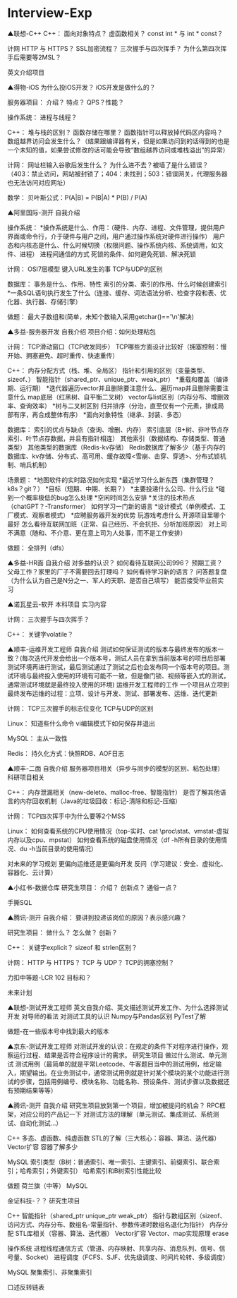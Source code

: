 # Interview-Exp

▲联想-C++
C++：
  面向对象特点？
  虚函数相关？
  const int * 与 int * const？

计网
  HTTP 与 HTTPS？
  SSL加密流程？
  三次握手与四次挥手？
  为什么第四次挥手后需要等2MSL？

英文介绍项目

▲得物-iOS
  为什么投iOS开发？
  iOS开发是做什么的？

服务器项目：
  介绍？
  特点？
  QPS？性能？

操作系统：
  进程与线程？

C++：
  堆与栈的区别？
  函数存储在哪里？
  函数指针可以释放掉代码区内容吗？
  数组越界访问会发生什么？（结果跟编译器有关，但是如果访问到的话得到的也是一个未知的值，如果尝试修改的话可能会导致“数组越界访问或堆栈溢出”的异常）

计网：
  网址栏输入谷歌后发生什么？
  为什么进不去？被墙了是什么错误？（403：禁止访问，网站被封锁了；404：未找到；503：错误网关，代理服务器也无法访问对应网址）

数学：
  贝叶斯公式：P(A|B) = P(B|A) * P(B) / P(A)

▲阿里国际-测开
  自我介绍

操作系统：
  *操作系统是什么、作用：（硬件、内存、进程、文件管理，提供用户界面或命令行，介于硬件与用户之间，用户通过操作系统对硬件进行操作）
  用户态和内核态是什么、什么时候切换（权限问题、操作系统内核、系统调用，如文件、进程）
  进程间通信的方式
  死锁的条件、如何避免死锁、解决死锁

计网：
  OSI7层模型
  键入URL发生的事
  TCP与UDP的区别

数据库：
  事务是什么、作用、特性
  索引的分类、索引的作用、什么时候创建索引
  *一条SQL语句执行发生了什么（连接、缓存、词法语法分析、检查字段和表、优化器、执行器、存储引擎）

做题：
  最大子数组和(简单，未知个数输入采用getchar()=='\n'解决)

▲多益-服务器开发
  自我介绍
  项目介绍：如何处理粘包

计网：
  TCP滑动窗口（TCP收发同步）
  TCP哪些方面设计比较好（拥塞控制：慢开始、拥塞避免、超时重传、快速重传）

C++：
  内存分配方式（栈、堆、全局区）
  指针和引用的区别（变量类型、sizeof、）
  智能指针（shared_ptr、unique_ptr、weak_ptr）
  *重载和覆盖（编译期、运行期）
  *迭代器遍历vector并且删除要注意什么、遍历map并且删除需要注意什么
  map底层（红黑树、自平衡二叉树）
  vector与list区别（内存分布、增删效率、查询效率）
  *树与二叉树区别
  归并排序（分治，直至仅有一个元素，排成局部有序，再合成整体有序）
  *面向对象特性（继承、封装、多态）

数据库：
  索引的优点与缺点（查询、增删、内存）
  索引底层（B+树、非叶节点存索引、叶节点存数据，并且有指针相连）
  其他索引（数据结构、存储类型、普通类型）
  其他类型的数据库（Redis-kv存储）
  Redis数据库了解多少（基于内存的数据库、kv存储、分布式、高可用、缓存故障<雪崩、击穿、穿透>、分布式锁机制、哨兵机制）

场景题：
  *地图软件的实时路况如何实现
  *最近学习什么新东西（集群管理？k8s？git？）
  *目标（短期、中期、长期？）
  *主要投递什么公司、什么行业
  *碰到一个概率极低的bug怎么处理
  *空闲时间怎么安排
  *关注的技术热点（chatGPT？-Transformer）
  如何学习一门新的语言
  *设计模式（单例模式、工厂模式、观察者模式）
  *应聘服务器开发的优势
  玩游戏考虑什么
  开源项目里哪个最好
  怎么看待互联网加班（正常、自己经历、不会抗拒、分析加班原因）
  对上司不满意（随和、不介意、更在意上司为人处事，而不是工作安排）

做题：
  全排列（dfs）

▲多益-HR面
  自我介绍
  对多益的认识？
  如何看待互联网公司996？
  预期工资？
  父母工作？家里的厂子不需要回去打理吗？
  如何看待学习新的语言？
  问答题复盘（为什么认为自己是N分之一、军人的天职、是否自己填写）
  能否接受毕业前实习

▲诺瓦星云-软开
  本科项目
  实习内容

计网：
  三次握手与四次挥手？

C++：
  关键字volatile？

▲顺丰-运维开发工程师
  自我介绍
  测试如何保证测试的版本与最终发布的版本一致？(每次迭代开发会给出一个版本号，测试人员在拿到当前版本号的项目后部署测试环境再进行测试，最后测试通过了测试之后也会发布同一个版本号的项目。测试环境与最终投入使用的环境有可能不一致，但是像门锁、视频等嵌入式的测试，通常测试环境就是最终投入使用的环境)
  运维开发工程师的工作
  一个项目从立项到最终发布运维的过程：立项、设计与开发、测试、部署发布、运维、迭代更新

计网：
  TCP三次握手的标志位变化
  TCP与UDP的区别

Linux：
  知道些什么命令
  vi编辑模式下如何保存并退出

MySQL：
  主从一致性

Redis：
  持久化方式：快照RDB、AOF日志

▲顺丰-二面
  自我介绍
  服务器项目相关（异步与同步的模型的区别、粘包处理）
  科研项目相关

C++：
  内存泄漏相关（new-delete、malloc-free、智能指针）
  是否了解其他语言的内存回收机制（Java的垃圾回收：标记-清除和标记-压缩）

计网：
  TCP四次挥手中为什么要等2个MSS

Linux：
  如何查看系统的CPU使用情况（top-实时、cat \proc\stat、vmstat-虚拟内存以及cpu、mpstat）
  如何查看系统的磁盘使用情况（df -h所有目录的使用情况、du -h当前目录的使用情况）

  对未来的学习规划
  更偏向运维还是更偏向开发
  反问（学习建议：安全、虚拟化、容器化、云计算）
  
▲小红书-数据仓库
研究生项目：
  介绍？
  创新点？
  通俗一点？

手撕SQL

▲腾讯-测开
自我介绍：
  要讲到投递该岗位的原因？表示感兴趣？

研究生项目：
  做什么？
  怎么做？
  创新？

C++：
  关键字explicit？
  sizeof 和 strlen区别？

计网：
  HTTP 与 HTTPS？
  TCP 与 UDP？
  TCP的拥塞控制？

力扣中等题-LCR 102 目标和？

未来计划

▲联想-测试开发工程师
  英文自我介绍、英文描述测试开发工作、为什么选择测试开发
  对导师的看法
  对测试工具的认识
  Numpy与Pandas区别
  PyTest了解

做题-在一些版本号中找到最大的版本

▲京东-测试开发工程师
  对测试开发的认识：在规定的条件下对程序进行操作，观察运行过程、结果是否符合程序设计的需求。
  研究生项目
  做过什么测试、单元测试
  测试用例（最简单的就是平常Leetcode、牛客题目当中的测试用例，给定输入，期望输出。在业务测试中，通常测试用例就是针对某个模块的某个功能进行测试的步骤，包括用例编号、模块名称、功能名称、预设条件、测试步骤以及数据还有预期结果等等）

▲腾讯-测开
  自我介绍
  研究生项目放到第一个项目，增加被提问的机会？
  RPC框架，对应公司的产品记一下
  对测试方法的理解（单元测试、集成测试、系统测试、自动化测试...）

C++
  多态、虚函数、纯虚函数
  STL的了解（三大核心：容器、算法、迭代器）
  Vector扩容
  容器了解多少

MySQL
  索引类型（B树：普通索引、唯一索引、主键索引、前缀索引、联合索引；哈希索引；外键索引）
  哈希索引和B树索引性能比较

做题
  荷兰旗（中等）
  MySQL

金证科技-？？
  研究生项目

C++
  智能指针（shared_ptr unique_ptr weak_ptr）
  指针与数组区别（sizeof、访问方式、内存分布、数组名-常量指针、参数传递时数组名退化为指针）
  内存分配
  STL库相关（容器、算法、迭代器）
  Vector扩容
  Vector、map实现原理
  erase

操作系统
  进程线程通信方式（管道、内存映射、共享内存、消息队列、信号、信号量、Socket）
  进程调度（FCFS、SJF、优先级调度、时间片轮转、多级调度）

MySQL
  聚集索引、非聚集索引

口述反转链表
















  
